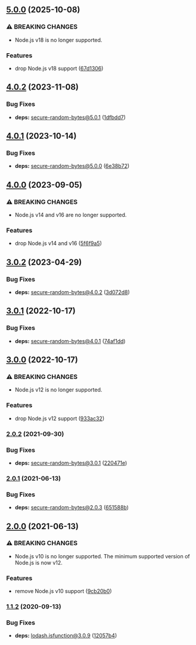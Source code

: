 ## [5.0.0](https://github.com/kenany/find-prime/compare/4.0.2...5.0.0) (2025-10-08)

### ⚠ BREAKING CHANGES

* Node.js v18 is no longer supported.

### Features

* drop Node.js v18 support ([67d1306](https://github.com/kenany/find-prime/commit/67d1306bc3f6023858c7e3ad6af4116c020c5379))

## [4.0.2](https://github.com/kenany/find-prime/compare/4.0.1...4.0.2) (2023-11-08)


### Bug Fixes

* **deps:** secure-random-bytes@5.0.1 ([1dfbdd7](https://github.com/kenany/find-prime/commit/1dfbdd76b4bbd02a43aebbd6672c33c14f26ce24))

## [4.0.1](https://github.com/kenany/find-prime/compare/4.0.0...4.0.1) (2023-10-14)


### Bug Fixes

* **deps:** secure-random-bytes@5.0.0 ([6e38b72](https://github.com/kenany/find-prime/commit/6e38b72e2b2c9630f9f85e26a92373addc1fecbd))

## [4.0.0](https://github.com/kenany/find-prime/compare/3.0.2...4.0.0) (2023-09-05)


### ⚠ BREAKING CHANGES

* Node.js v14 and v16 are no longer supported.

### Features

* drop Node.js v14 and v16 ([5f6f9a5](https://github.com/kenany/find-prime/commit/5f6f9a5d7fe88ed96b9e39cfe6a1edee13462bdc))

## [3.0.2](https://github.com/KenanY/find-prime/compare/3.0.1...3.0.2) (2023-04-29)


### Bug Fixes

* **deps:** secure-random-bytes@4.0.2 ([3d072d8](https://github.com/KenanY/find-prime/commit/3d072d839cc56b1bf673acb3133168dd3a8fad5a))

## [3.0.1](https://github.com/KenanY/find-prime/compare/3.0.0...3.0.1) (2022-10-17)


### Bug Fixes

* **deps:** secure-random-bytes@4.0.1 ([74af1dd](https://github.com/KenanY/find-prime/commit/74af1dd117f21803de9f4dc9b04f2ce6abcb9da1))

## [3.0.0](https://github.com/KenanY/find-prime/compare/2.0.2...3.0.0) (2022-10-17)


### ⚠ BREAKING CHANGES

* Node.js v12 is no longer supported.

### Features

* drop Node.js v12 support ([933ac32](https://github.com/KenanY/find-prime/commit/933ac32850ab45785765dbcec23bb190b5838430))

### [2.0.2](https://github.com/KenanY/find-prime/compare/2.0.1...2.0.2) (2021-09-30)


### Bug Fixes

* **deps:** secure-random-bytes@3.0.1 ([220471e](https://github.com/KenanY/find-prime/commit/220471ead0b75a761e0aabe77382251c004bec1e))

### [2.0.1](https://github.com/KenanY/find-prime/compare/2.0.0...2.0.1) (2021-06-13)


### Bug Fixes

* **deps:** secure-random-bytes@2.0.3 ([651588b](https://github.com/KenanY/find-prime/commit/651588b769bb39dc8d7cf76083afa1abec6e17c5))

## [2.0.0](https://github.com/KenanY/find-prime/compare/1.1.2...2.0.0) (2021-06-13)


### ⚠ BREAKING CHANGES

* Node.js v10 is no longer supported. The minimum
supported version of Node.js is now v12.

### Features

* remove Node.js v10 support ([9cb20b0](https://github.com/KenanY/find-prime/commit/9cb20b0d5d934d08ef06a4467fe8c0ad9fe65574))

### [1.1.2](https://github.com/KenanY/find-prime/compare/1.1.1...1.1.2) (2020-09-13)


### Bug Fixes

* **deps:** lodash.isfunction@3.0.9 ([12057b4](https://github.com/KenanY/find-prime/commit/12057b4679fe288b8cf2d3e25695de41e34b0f6a))

